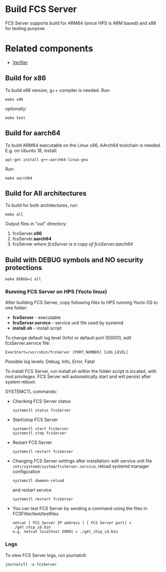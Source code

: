 # Build FCS Server

FCS Server supports build for ARM64 (since HPS is ARM based) and x86 for testing purpose.

# Related components

- [Verifier](../Verifier/README.md)

## Build for x86

To build x86 version, g++ compiler is needed. Run:

```
make x86
```
optionally:
```
make test
```

## Build for aarch64

To build ARM64 executable on the Linux x86, AArch64 toolchain is needed. E.g. on Ubuntu 18, install:

```
apt-get install g++-aarch64-linux-gnu
```

Run:

```
make aarch64
```

## Build for All architectures

To build for both architectures, run:

```
make all
```

Output files in "out" directory:

1. fcsServer.**x86**
1. fcsServer.**aarch64**
1. fcsServer _where fcsServer is a copy of fcsServer.aarch64_

## Build with DEBUG symbols and NO security protections

```
make DEBUG=1 all
```

### Running FCS Server on HPS (Yocto linux)

After building FCS Server, copy following files to HPS running Yocto OS to one folder:

- **fcsServer** - executable
- **fcsServer.service** - service unit file used by systemd
- **install.sh** - install script

To change default log level (Info) or default port (50001), edit fcsServer.service file:

```
ExecStart=/usr/sbin/fcsServer [PORT_NUMBER] [LOG_LEVEL]
```

Possible log levels: Debug, Info, Error, Fatal

To install FCS Server, run install.sh within the folder script is located, with root privileges. FCS Server will
automatically start and will persist after system reboot.

SYSTEMCTL commands:

- Checking FCS Server status
  ```
  systemctl status fcsServer
  ```
- Start/stop FCS Server
  ```
  systemctl start fcsServer
  systemctl stop fcsServer
  ```

- Restart FCS Server
  ```
  systemctl restart fcsServer
  ```
- Changing FCS Server settings after installation: edit service unit file `/etc/systemd/system/fcsServer.service`,
  reload systemd manager configuration
  ```
  systemctl daemon-reload
  ```
  and restart service
    ```
    systemctl restart fcsServer
    ```
- You can test FCS Server by sending a command using the files in FCSFilter/test/testfiles
    ```
    netcat [ FCS Server IP address ] [ FCS Server port] < ./get_chip_id.bin
    e.g. netcat localhost 50001 < ./get_chip_id.bin
    ```
### Logs

To view FCS Server logs, run journalctl:

```
journalctl -u fcsServer
```
